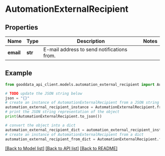 # AutomationExternalRecipient


## Properties

Name | Type | Description | Notes
------------ | ------------- | ------------- | -------------
**email** | **str** | E-mail address to send notifications from. | 

## Example

```python
from gooddata_api_client.models.automation_external_recipient import AutomationExternalRecipient

# TODO update the JSON string below
json = "{}"
# create an instance of AutomationExternalRecipient from a JSON string
automation_external_recipient_instance = AutomationExternalRecipient.from_json(json)
# print the JSON string representation of the object
print(AutomationExternalRecipient.to_json())

# convert the object into a dict
automation_external_recipient_dict = automation_external_recipient_instance.to_dict()
# create an instance of AutomationExternalRecipient from a dict
automation_external_recipient_from_dict = AutomationExternalRecipient.from_dict(automation_external_recipient_dict)
```
[[Back to Model list]](../README.md#documentation-for-models) [[Back to API list]](../README.md#documentation-for-api-endpoints) [[Back to README]](../README.md)


